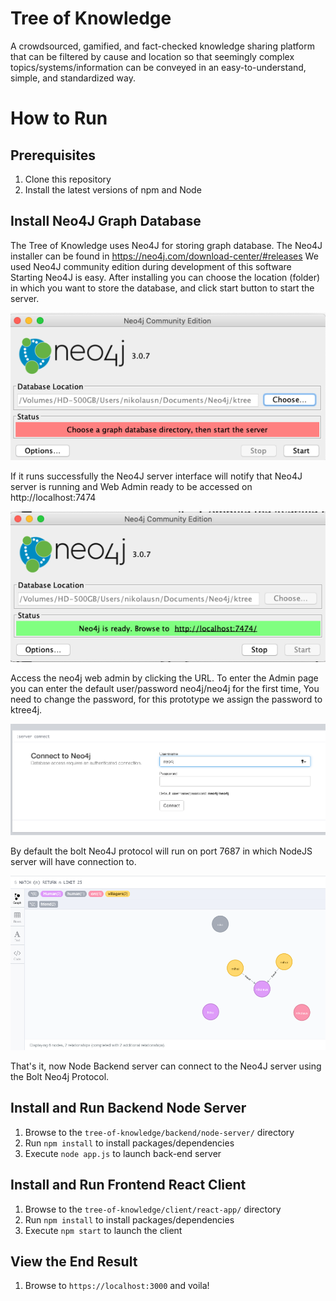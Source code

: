 # Tree of Knowledge

A crowdsourced, gamified, and fact-checked knowledge sharing platform that can
be filtered by cause and location so that seemingly
complex topics/systems/information can be conveyed in an easy-to-understand,
simple, and standardized way.

# How to Run

## Prerequisites
1. Clone this repository
1. Install the latest versions of npm and Node

## Install Neo4J Graph Database
The Tree of Knowledge uses Neo4J for storing graph database.
The Neo4J installer can be found in
https://neo4j.com/download-center/#releases
We used Neo4J community edition during development of this software
Starting Neo4J is easy. After installing you can choose the location (folder) in which you want to store the database, and click start button to start the server.

![start](./client/react-app/public/neo4ja.png)

If it runs successfully the Neo4J server interface will notify that Neo4J server is running and Web Admin ready to be accessed on http://localhost:7474

![started](./client/react-app/public/neo4jb.png)

Access the neo4j web admin by clicking the URL. To enter the Admin page you can enter the default user/password neo4j/neo4j for the first time, You need to change the password, for this prototype we assign the password to ktree4j.

![login](./client/react-app/public/neo4jc.png)

By default the bolt Neo4J protocol will run on port 7687 in which NodeJS server will have connection to.

![play](./client/react-app/public/neo4jd.png)

That's it, now Node Backend server can connect to the Neo4J server using the Bolt Neo4j Protocol.

## Install and Run Backend Node Server
1. Browse to the `tree-of-knowledge/backend/node-server/` directory
1. Run `npm install` to install packages/dependencies
1. Execute `node app.js` to launch back-end server

## Install and Run Frontend React Client
1. Browse to the `tree-of-knowledge/client/react-app/` directory
1. Run `npm install` to install packages/dependencies
1. Execute `npm start` to launch the client

## View the End Result
1. Browse to `https://localhost:3000` and voila!
